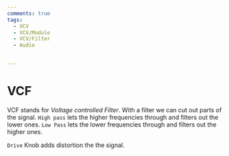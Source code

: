 ```yaml
---
comments: true
tags:
  - VCV
  - VCV/Module
  - VCV/Filter
  - Audio


---
```

<!-- ![Eugene Rare Breeds](./img/EugeneRareBreeds.png) -->
# VCF
VCF stands for *Voltage controlled Filter*. With a filter we can cut out parts of the signal.
`High pass` lets the higher frequencies through and filters out the lower ones.
`Low Pass` lets the lower frequencies through and filters out the higher ones.

`Drive` Knob adds distortion the the signal.

